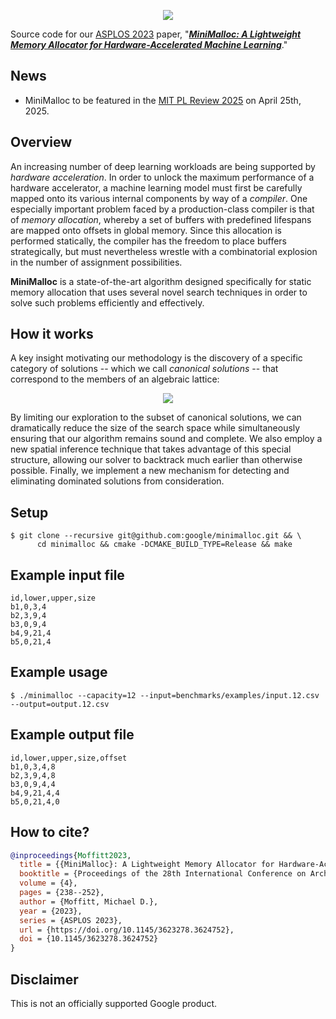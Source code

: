 <p align="center">
<img src="img/minimalloc-with-badges.png">
</p>

Source code for our [ASPLOS 2023](https://www.asplos-conference.org/asplos2023/) paper, "***[MiniMalloc: A Lightweight Memory Allocator for Hardware-Accelerated Machine Learning](https://doi.org/10.1145/3623278.3624752)***."

## News

 * MiniMalloc to be featured in the [MIT PL Review 2025](https://plr.csail.mit.edu/) on April 25th, 2025.

## Overview

An increasing number of deep learning workloads are being supported by *hardware acceleration*.  In order to unlock the maximum performance of a hardware accelerator, a machine learning model must first be carefully mapped onto its various internal components by way of a *compiler*.  One especially important problem faced by a production-class compiler is that of *memory allocation*, whereby a set of buffers with predefined lifespans are mapped onto offsets in global memory.  Since this allocation is performed statically, the compiler has the freedom to place buffers strategically, but must nevertheless wrestle with a combinatorial explosion in the number of assignment possibilities.

**MiniMalloc** is a state-of-the-art algorithm designed specifically for static memory allocation that uses several novel search techniques in order to solve such problems efficiently and effectively.

## How it works

A key insight motivating our methodology is the discovery of a specific category of solutions -- which we call *canonical solutions* -- that correspond to the members of an algebraic lattice:

<p align="center">
<img src="img/lattice.gif">
</p>

By limiting our exploration to the subset of canonical solutions, we can dramatically reduce the size of the search space while simultaneously ensuring that our algorithm remains sound and complete.  We also employ a new spatial inference technique that takes advantage of this special structure, allowing our solver to backtrack much earlier than otherwise possible.  Finally, we implement a new mechanism for detecting and eliminating dominated solutions from consideration.

## Setup

```
$ git clone --recursive git@github.com:google/minimalloc.git && \
      cd minimalloc && cmake -DCMAKE_BUILD_TYPE=Release && make
```

## Example input file

```
id,lower,upper,size
b1,0,3,4
b2,3,9,4
b3,0,9,4
b4,9,21,4
b5,0,21,4
```

## Example usage

```
$ ./minimalloc --capacity=12 --input=benchmarks/examples/input.12.csv --output=output.12.csv
```

## Example output file

```
id,lower,upper,size,offset
b1,0,3,4,8
b2,3,9,4,8
b3,0,9,4,4
b4,9,21,4,4
b5,0,21,4,0
```

## How to cite?

```bibtex
@inproceedings{Moffitt2023,
  title = {{MiniMalloc}: A Lightweight Memory Allocator for Hardware-Accelerated Machine Learning},
  booktitle = {Proceedings of the 28th International Conference on Architectural Support for Programming Languages and Operating Systems},
  volume = {4},
  pages = {238--252},
  author = {Moffitt, Michael D.},
  year = {2023},
  series = {ASPLOS 2023},
  url = {https://doi.org/10.1145/3623278.3624752},
  doi = {10.1145/3623278.3624752}
}
```

## Disclaimer

This is not an officially supported Google product.
